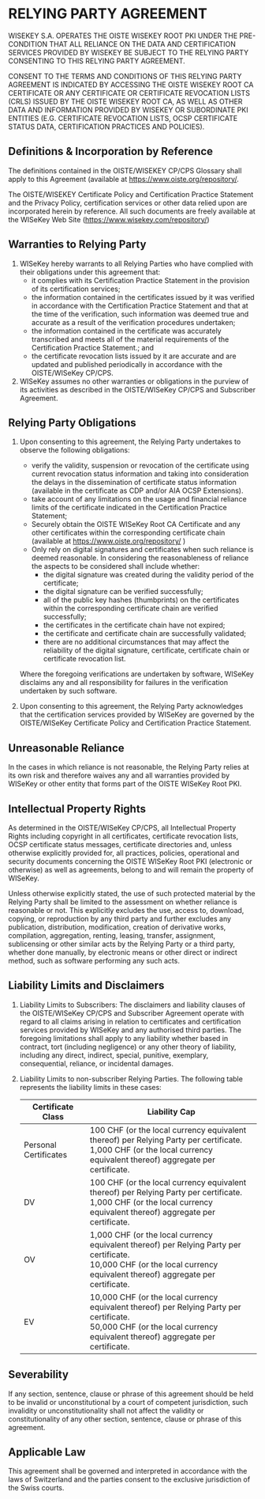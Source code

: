 # RELYING PARTY AGREEMENT

WISEKEY S.A. OPERATES THE OISTE WISEKEY ROOT PKI UNDER THE PRE-CONDITION THAT ALL RELIANCE ON THE DATA AND CERTIFICATION SERVICES PROVIDED BY WISEKEY BE SUBJECT TO THE RELYING PARTY CONSENTING TO THIS RELYING PARTY AGREEMENT. 

CONSENT TO THE TERMS AND CONDITIONS OF THIS RELYING PARTY AGREEMENT IS INDICATED BY ACCESSING THE OISTE WISEKEY ROOT CA CERTIFICATE OR ANY CERTIFICATE OR CERTIFICATE REVOCATION LISTS (CRLS) ISSUED BY THE OISTE WISEKEY ROOT CA, AS WELL AS OTHER DATA AND INFORMATION PROVIDED BY WISEKEY OR SUBORDINATE PKI ENTITIES (E.G. CERTIFICATE REVOCATION LISTS, OCSP CERTIFICATE STATUS DATA, CERTIFICATION PRACTICES AND POLICIES). 

 
## Definitions & Incorporation by Reference
The definitions contained in the OISTE/WISEKEY CP/CPS Glossary shall apply to this Agreement (available at https://www.oiste.org/repository/.

The OISTE/WISEKEY Certificate Policy and Certification Practice Statement and the Privacy Policy, certification services or other data relied upon are incorporated herein by reference. All such documents are freely available at the WISeKey Web Site (https://www.wisekey.com/repository/) 

## Warranties to Relying Party
1.	WISeKey hereby warrants to all Relying Parties who have complied with their obligations under this agreement that:
    - it complies with its Certification Practice Statement in the provision of its certification services;
    - the information contained in the certificates issued by it was verified in accordance with the Certification Practice Statement and that at the time of the verification, such information was deemed true and accurate as a result of the verification procedures undertaken;
    - the information contained in the certificate was accurately transcribed and meets all of the material requirements of the Certification Practice Statement.; and
    - the certificate revocation lists issued by it are accurate and are updated and published periodically in accordance with the OISTE/WISeKey CP/CPS.
2.	WISeKey assumes no other warranties or obligations in the purview of its activities as described in the OISTE/WISeKey CP/CPS and Subscriber Agreement. 

## Relying Party Obligations

1. Upon consenting to this agreement, the Relying Party undertakes to observe the following obligations:
    - verify the validity, suspension or revocation of the certificate using current revocation status information and taking into consideration the delays in the dissemination of certificate status information (available in the certificate as CDP and/or AIA OCSP Extensions).
    - take account of any limitations on the usage and financial reliance limits of the certificate indicated in the Certification Practice Statement; 
    - Securely obtain the OISTE WISeKey Root CA Certificate and any other certificates within the corresponding certificate chain (available at https://www.oiste.org/repository/ )
    - Only rely on digital signatures and certificates when such reliance is deemed reasonable. In considering the reasonableness of reliance the aspects to be considered shall include whether: 
        - the digital signature was created during the validity period of the certificate;
        - the digital signature can be verified successfully;
        - all of the public key hashes (thumbprints) on the certificates within the corresponding certificate chain are verified successfully;
        - the certificates  in the certificate chain have not expired;
        - the certificate and certificate chain are successfully validated; 
        - there are no additional circumstances that may affect the reliability of the digital signature, certificate, certificate chain or certificate revocation list. 

    Where the foregoing verifications are undertaken by software, WISeKey disclaims any and all responsibility for failures in the verification undertaken by such software.  
4.	Upon consenting to this agreement, the Relying Party acknowledges that the certification services provided by WISeKey are governed by the OISTE/WISeKey Certificate Policy and Certification Practice Statement.

## Unreasonable Reliance
In the cases in which reliance is not reasonable, the Relying Party relies at its own risk and therefore waives any and all warranties provided by WISeKey or other entity that forms part of the OISTE WISeKey Root PKI.

## Intellectual Property Rights
As determined in the OISTE/WISeKey CP/CPS, all Intellectual Property Rights including copyright in all certificates, certificate revocation lists, OCSP certificate status messages, certificate directories and, unless otherwise explicitly provided for, all practices, policies, operational and security documents concerning the OISTE WISeKey Root PKI (electronic or otherwise) as well as agreements, belong to and will remain the property of WISeKey.

Unless otherwise explicitly stated, the use of such protected material by the Relying Party shall be limited to the assessment on whether reliance is reasonable or not. This explicitly excludes the use, access to, download, copying, or reproduction by any third party and further excludes any publication, distribution, modification, creation of derivative works, compilation, aggregation, renting, leasing, transfer, assignment, sublicensing or other similar acts by the Relying Party or a third party, whether done manually, by electronic means or other direct or indirect method, such as software performing any such acts. 

## Liability Limits and Disclaimers
1.	Liability Limits to Subscribers: The disclaimers and liability clauses of the OISTE/WISeKey CP/CPS and Subscriber Agreement operate with regard to all claims arising in relation to certificates and certification services provided by WISeKey and any authorised third parties. The foregoing limitations shall apply to any liability whether based in contract, tort (including negligence) or any other theory of liability, including any direct, indirect, special, punitive, exemplary, consequential, reliance, or incidental damages.
2. Liability Limits to non-subscriber Relying Parties. The following table represents the liability limits in these cases:

    | Certificate Class | Liability Cap |
    | --- | --- |
    | Personal Certificates | 100 CHF (or the local currency equivalent thereof) per Relying Party per certificate.<br>1,000 CHF (or the local currency equivalent thereof) aggregate per certificate. |
    | DV | 100 CHF (or the local currency equivalent thereof) per Relying Party per certificate.<br>1,000 CHF (or the local currency equivalent thereof) aggregate per certificate. |
    | OV | 1,000 CHF (or the local currency equivalent thereof) per Relying Party per certificate.<br>10,000 CHF (or the local currency equivalent thereof) aggregate per certificate. |
    | EV | 10,000 CHF (or the local currency equivalent thereof) per Relying Party per certificate.<br>50,000 CHF (or the local currency equivalent thereof) aggregate per certificate.  |

## Severability

If any section, sentence, clause or phrase of this agreement should be held to be invalid or unconstitutional by a court of competent jurisdiction, such invalidity or unconstitutionality shall not affect the validity or constitutionality of any other section, sentence, clause or phrase of this agreement. 

## Applicable Law

This agreement shall be governed and interpreted in accordance with the laws of Switzerland and the parties consent to the exclusive jurisdiction of the Swiss courts.


